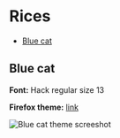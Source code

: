 # Rices

- [Blue cat](https://github.com/Royalix/DotFiles/blob/master/README.md#blue-cat)

## Blue cat

**Font:** Hack regular size 13

**Firefox theme:** [link](https://color.firefox.com/?theme=XQAAAAIUAQAAAAAAAABBqYhm849SCia2CaaEGccwS-xNKlha-h1fOSB9SQtbz1fbvGNUAgmsPloNf4QPqOXcLTJoJ4gK4l5z4lhJHbgZMrQvSiOkVIs1LvTyajuJzBuos9EkTVVN8A9iX7VBwrkSGKYpxMfJQtcMAXX7EnzEvxP20wdVdPgOdC6Ci4JCnQV0VK-89HvZ2cQ3_a8-bDGH1h3u70IaG2-EPqFH8fFatY60HFkWObvoSFpp42c48ZtqHq6b8OzCeb2pJhGCo3TENzemhrh-w63-yNUg)

![Blue cat theme screeshot](https://github.com/Royalix/DotFiles/blob/master/blue_cat/screenshot/BlueCat.png)
